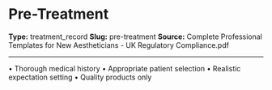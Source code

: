 # Pre-Treatment

**Type:** treatment_record
**Slug:** pre-treatment
**Source:** Complete Professional Templates for New Aestheticians - UK Regulatory Compliance.pdf

---

• Thorough medical history
• Appropriate patient selection
• Realistic expectation setting
• Quality products only